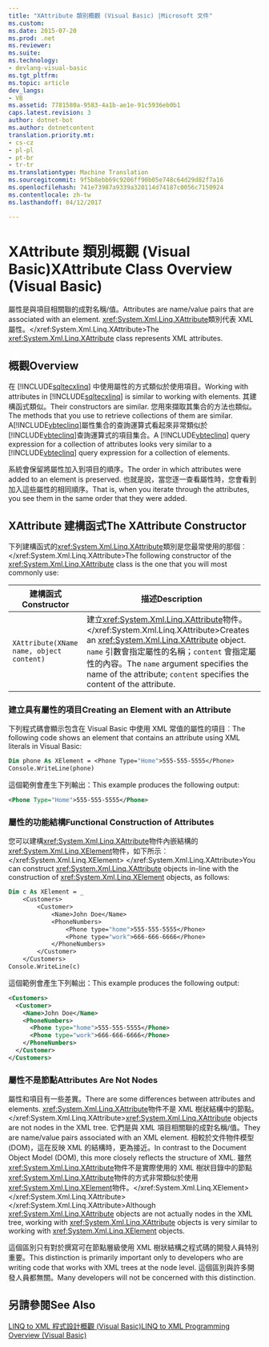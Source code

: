 ```yaml
---
title: "XAttribute 類別概觀 (Visual Basic) |Microsoft 文件"
ms.custom: 
ms.date: 2015-07-20
ms.prod: .net
ms.reviewer: 
ms.suite: 
ms.technology:
- devlang-visual-basic
ms.tgt_pltfrm: 
ms.topic: article
dev_langs:
- VB
ms.assetid: 7781580a-9583-4a1b-ae1e-91c5936eb0b1
caps.latest.revision: 3
author: dotnet-bot
ms.author: dotnetcontent
translation.priority.mt:
- cs-cz
- pl-pl
- pt-br
- tr-tr
ms.translationtype: Machine Translation
ms.sourcegitcommit: 9f5b8ebb69c9206ff90b05e748c64d29d82f7a16
ms.openlocfilehash: 741e73987a9339a320114d74187c0056c7150924
ms.contentlocale: zh-tw
ms.lasthandoff: 04/12/2017

---
```

# <a name="xattribute-class-overview-visual-basic"></a><span data-ttu-id="99f49-102">XAttribute 類別概觀 (Visual Basic)</span><span class="sxs-lookup"><span data-stu-id="99f49-102">XAttribute Class Overview (Visual Basic)</span></span>
<span data-ttu-id="99f49-103">屬性是與項目相關聯的成對名稱/值。</span><span class="sxs-lookup"><span data-stu-id="99f49-103">Attributes are name/value pairs that are associated with an element.</span></span> <span data-ttu-id="99f49-104"><xref:System.Xml.Linq.XAttribute>類別代表 XML 屬性。</xref:System.Xml.Linq.XAttribute></span><span class="sxs-lookup"><span data-stu-id="99f49-104">The <xref:System.Xml.Linq.XAttribute> class represents XML attributes.</span></span>  
  
## <a name="overview"></a><span data-ttu-id="99f49-105">概觀</span><span class="sxs-lookup"><span data-stu-id="99f49-105">Overview</span></span>  
 <span data-ttu-id="99f49-106">在 [!INCLUDE[sqltecxlinq](../../../../csharp/programming-guide/concepts/linq/includes/sqltecxlinq_md.md)] 中使用屬性的方式類似於使用項目。</span><span class="sxs-lookup"><span data-stu-id="99f49-106">Working with attributes in [!INCLUDE[sqltecxlinq](../../../../csharp/programming-guide/concepts/linq/includes/sqltecxlinq_md.md)] is similar to working with elements.</span></span> <span data-ttu-id="99f49-107">其建構函式類似。</span><span class="sxs-lookup"><span data-stu-id="99f49-107">Their constructors are similar.</span></span> <span data-ttu-id="99f49-108">您用來擷取其集合的方法也類似。</span><span class="sxs-lookup"><span data-stu-id="99f49-108">The methods that you use to retrieve collections of them are similar.</span></span> <span data-ttu-id="99f49-109">A[!INCLUDE[vbteclinq](../../../../csharp/includes/vbteclinq_md.md)]屬性集合的查詢運算式看起來非常類似於[!INCLUDE[vbteclinq](../../../../csharp/includes/vbteclinq_md.md)]查詢運算式的項目集合。</span><span class="sxs-lookup"><span data-stu-id="99f49-109">A [!INCLUDE[vbteclinq](../../../../csharp/includes/vbteclinq_md.md)] query expression for a collection of attributes looks very similar to a [!INCLUDE[vbteclinq](../../../../csharp/includes/vbteclinq_md.md)] query expression for a collection of elements.</span></span>  
  
 <span data-ttu-id="99f49-110">系統會保留將屬性加入到項目的順序。</span><span class="sxs-lookup"><span data-stu-id="99f49-110">The order in which attributes were added to an element is preserved.</span></span> <span data-ttu-id="99f49-111">也就是說，當您逐一查看屬性時，您會看到加入這些屬性的相同順序。</span><span class="sxs-lookup"><span data-stu-id="99f49-111">That is, when you iterate through the attributes, you see them in the same order that they were added.</span></span>  
  
## <a name="the-xattribute-constructor"></a><span data-ttu-id="99f49-112">XAttribute 建構函式</span><span class="sxs-lookup"><span data-stu-id="99f49-112">The XAttribute Constructor</span></span>  
 <span data-ttu-id="99f49-113">下列建構函式的<xref:System.Xml.Linq.XAttribute>類別是您最常使用的那個︰</xref:System.Xml.Linq.XAttribute></span><span class="sxs-lookup"><span data-stu-id="99f49-113">The following constructor of the <xref:System.Xml.Linq.XAttribute> class is the one that you will most commonly use:</span></span>  
  
|<span data-ttu-id="99f49-114">建構函式</span><span class="sxs-lookup"><span data-stu-id="99f49-114">Constructor</span></span>|<span data-ttu-id="99f49-115">描述</span><span class="sxs-lookup"><span data-stu-id="99f49-115">Description</span></span>|  
|-----------------|-----------------|  
|`XAttribute(XName name, object content)`|<span data-ttu-id="99f49-116">建立<xref:System.Xml.Linq.XAttribute>物件。</xref:System.Xml.Linq.XAttribute></span><span class="sxs-lookup"><span data-stu-id="99f49-116">Creates an <xref:System.Xml.Linq.XAttribute> object.</span></span> <span data-ttu-id="99f49-117">`name` 引數會指定屬性的名稱；`content` 會指定屬性的內容。</span><span class="sxs-lookup"><span data-stu-id="99f49-117">The `name` argument specifies the name of the attribute; `content` specifies the content of the attribute.</span></span>|  
  
### <a name="creating-an-element-with-an-attribute"></a><span data-ttu-id="99f49-118">建立具有屬性的項目</span><span class="sxs-lookup"><span data-stu-id="99f49-118">Creating an Element with an Attribute</span></span>  
 <span data-ttu-id="99f49-119">下列程式碼會顯示包含在 Visual Basic 中使用 XML 常值的屬性的項目︰</span><span class="sxs-lookup"><span data-stu-id="99f49-119">The following code shows an element that contains an attribute using XML literals in Visual Basic:</span></span>  
  
```vb  
Dim phone As XElement = <Phone Type="Home">555-555-5555</Phone>  
Console.WriteLine(phone)  
```  
  
 <span data-ttu-id="99f49-120">這個範例會產生下列輸出：</span><span class="sxs-lookup"><span data-stu-id="99f49-120">This example produces the following output:</span></span>  
  
```xml  
<Phone Type="Home">555-555-5555</Phone>  
```  
  
### <a name="functional-construction-of-attributes"></a><span data-ttu-id="99f49-121">屬性的功能結構</span><span class="sxs-lookup"><span data-stu-id="99f49-121">Functional Construction of Attributes</span></span>  
 <span data-ttu-id="99f49-122">您可以建構<xref:System.Xml.Linq.XAttribute>物件內嵌結構的<xref:System.Xml.Linq.XElement>物件，如下所示︰</xref:System.Xml.Linq.XElement> </xref:System.Xml.Linq.XAttribute></span><span class="sxs-lookup"><span data-stu-id="99f49-122">You can construct <xref:System.Xml.Linq.XAttribute> objects in-line with the construction of <xref:System.Xml.Linq.XElement> objects, as follows:</span></span>  
  
```vb  
Dim c As XElement = _  
    <Customers>  
        <Customer>  
            <Name>John Doe</Name>  
            <PhoneNumbers>  
                <Phone type="home">555-555-5555</Phone>  
                <Phone type="work">666-666-6666</Phone>  
            </PhoneNumbers>  
        </Customer>  
    </Customers>  
Console.WriteLine(c)  
```  
  
 <span data-ttu-id="99f49-123">這個範例會產生下列輸出：</span><span class="sxs-lookup"><span data-stu-id="99f49-123">This example produces the following output:</span></span>  
  
```xml  
<Customers>  
  <Customer>  
    <Name>John Doe</Name>  
    <PhoneNumbers>  
      <Phone type="home">555-555-5555</Phone>  
      <Phone type="work">666-666-6666</Phone>  
    </PhoneNumbers>  
  </Customer>  
</Customers>  
```  
  
### <a name="attributes-are-not-nodes"></a><span data-ttu-id="99f49-124">屬性不是節點</span><span class="sxs-lookup"><span data-stu-id="99f49-124">Attributes Are Not Nodes</span></span>  
 <span data-ttu-id="99f49-125">屬性和項目有一些差異。</span><span class="sxs-lookup"><span data-stu-id="99f49-125">There are some differences between attributes and elements.</span></span> <span data-ttu-id="99f49-126"><xref:System.Xml.Linq.XAttribute>物件不是 XML 樹狀結構中的節點。</xref:System.Xml.Linq.XAttribute></span><span class="sxs-lookup"><span data-stu-id="99f49-126"><xref:System.Xml.Linq.XAttribute> objects are not nodes in the XML tree.</span></span> <span data-ttu-id="99f49-127">它們是與 XML 項目相關聯的成對名稱/值。</span><span class="sxs-lookup"><span data-stu-id="99f49-127">They are name/value pairs associated with an XML element.</span></span> <span data-ttu-id="99f49-128">相較於文件物件模型 (DOM)，這在反映 XML 的結構時，更為接近。</span><span class="sxs-lookup"><span data-stu-id="99f49-128">In contrast to the Document Object Model (DOM), this more closely reflects the structure of XML.</span></span> <span data-ttu-id="99f49-129">雖然<xref:System.Xml.Linq.XAttribute>物件不是實際使用的 XML 樹狀目錄中的節點<xref:System.Xml.Linq.XAttribute>物件的方式非常類似於使用<xref:System.Xml.Linq.XElement>物件。</xref:System.Xml.Linq.XElement> </xref:System.Xml.Linq.XAttribute> </xref:System.Xml.Linq.XAttribute></span><span class="sxs-lookup"><span data-stu-id="99f49-129">Although <xref:System.Xml.Linq.XAttribute> objects are not actually nodes in the XML tree, working with <xref:System.Xml.Linq.XAttribute> objects is very similar to working with <xref:System.Xml.Linq.XElement> objects.</span></span>  
  
 <span data-ttu-id="99f49-130">這個區別只有對於撰寫可在節點層級使用 XML 樹狀結構之程式碼的開發人員特別重要。</span><span class="sxs-lookup"><span data-stu-id="99f49-130">This distinction is primarily important only to developers who are writing code that works with XML trees at the node level.</span></span> <span data-ttu-id="99f49-131">這個區別與許多開發人員都無關。</span><span class="sxs-lookup"><span data-stu-id="99f49-131">Many developers will not be concerned with this distinction.</span></span>  
  
## <a name="see-also"></a><span data-ttu-id="99f49-132">另請參閱</span><span class="sxs-lookup"><span data-stu-id="99f49-132">See Also</span></span>  
 [<span data-ttu-id="99f49-133">LINQ to XML 程式設計概觀 (Visual Basic)</span><span class="sxs-lookup"><span data-stu-id="99f49-133">LINQ to XML Programming Overview (Visual Basic)</span></span>](../../../../visual-basic/programming-guide/concepts/linq/linq-to-xml-programming-overview.md)

